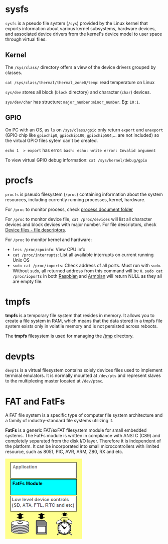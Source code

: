 # sysfs

``sysfs`` is a pseudo file system (``/sys``) provided by the Linux kernel that exports information about various kernel subsystems, hardware devices, and associated device drivers from the kernel's device model to user space through virtual files.

## Kernel

The ``/sys/class/`` directory offers a view of the device drivers grouped by classes.

``cat /sys/class/thermal/thermal_zone0/temp``: read temperature on Linux

``sys/dev`` stores all block (``block`` directory) and character (``char``) devices.

``sys/dev/char`` has structure: ``major_number:minor_number``. Eg: ``10:1``.

## GPIO

On PC with an OS, as ``ls`` on ``/sys/class/gpio`` only return ``export`` and ``unexport`` (GPIO chip like ``gpiochip0``, ``gpiochip100``, ``gpiochip504``,... are not included) so the virtual GPIO files sytem can't be created.

``echo 1  > export`` has error: ``bash: echo: write error: Invalid argument``

To view virtual GPIO debug information: ``cat /sys/kernel/debug/gpio``

# procfs

``procfs`` is pseudo filesystem (``/proc``) containing information about the system resources, including currently running processes, kernel, hardware. 

For ``/proc`` to monitor process, check [process document folder](https://github.com/TranPhucVinh/Linux-Shell/tree/master/Physical%20layer/Process)

For ``/proc`` to monitor device file, ``cat /proc/devices`` will list all character devices and block devices with major number. For file descriptors, check [Device files - file descriptors](https://github.com/TranPhucVinh/Linux-Shell/blob/master/Physical%20layer/Device%20files/dev.md#file-descriptors).

For ``/proc`` to monitor kernel and hardware:

* ``less /proc/cpuinfo``: View CPU info
* ``cat /proc/interrupts``: List all available interrupts on current running Unix OS
* ``sudo cat /proc/ioports``: Check address of all ports. Must run with ``sudo``. Without ``sudo``, all returned address from this command will be ``0``. ``sudo cat /proc/ioports`` in both [Raspbian](https://github.com/TranPhucVinh/Raspberry-Pi-Bash) and [Armbian](https://github.com/TranPhucVinh/Orange-Pi) will return NULL as they all are empty file.

# tmpfs

**tmpfs** is a temporary file system that resides in memory. It allows you to create a file system in RAM, which means that the data stored in a tmpfs file system exists only in volatile memory and is not persisted across reboots.

The **tmpfs** filesystem is used for managing the [/tmp](File%20hierarchy.md#tmp) directory.

# devpts

``devpts`` is a virtual filesystem contains solely devices files used to implement terminal emulators. It is normally mounted at ``/dev/pts`` and represent slaves to the multiplexing master located at ``/dev/ptmx``.

# FAT and FatFs

A FAT file system is a specific type of computer file system architecture and a family of industry-standard file systems utilizing it.

**FatFs** is a generic FAT/exFAT filesystem module for small embedded systems. The FatFs module is written in compliance with ANSI C (C89) and completely separated from the disk I/O layer. Therefore it is independent of the platform. It can be incorporated into small microcontrollers with limited resource, such as 8051, PIC, AVR, ARM, Z80, RX and etc.

![](../../Environment/Images/FatFs.png)
